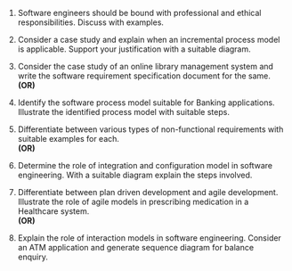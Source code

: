

1. Software engineers should be bound with professional and ethical responsibilities. Discuss with examples.

   
    
2. Consider a case study and explain when an incremental process model is applicable. Support your justification with a suitable diagram.
    
3. Consider the case study of an online library management system and write the software requirement specification document for the same.  
    **(OR)**
    
4. Identify the software process model suitable for Banking applications. Illustrate the identified process model with suitable steps.
    
5. Differentiate between various types of non-functional requirements with suitable examples for each.  
    **(OR)**
    
6. Determine the role of integration and configuration model in software engineering. With a suitable diagram explain the steps involved.
    
7. Differentiate between plan driven development and agile development. Illustrate the role of agile models in prescribing medication in a Healthcare system.  
    **(OR)**
    
8. Explain the role of interaction models in software engineering. Consider an ATM application and generate sequence diagram for balance enquiry.